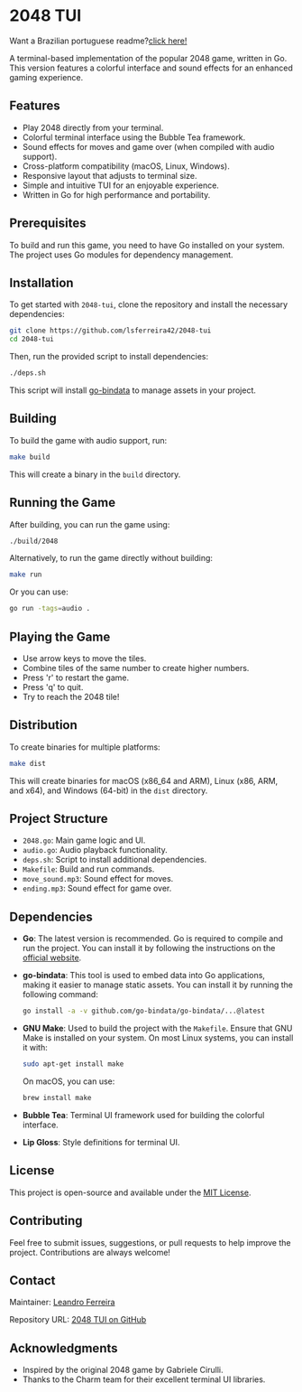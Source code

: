 
# 2048 TUI

Want a Brazilian portuguese readme?[click here!](README_pt.md)

A terminal-based implementation of the popular 2048 game, written in Go. This version features a colorful interface and sound effects for an enhanced gaming experience.

## Features

- Play 2048 directly from your terminal.
- Colorful terminal interface using the Bubble Tea framework.
- Sound effects for moves and game over (when compiled with audio support).
- Cross-platform compatibility (macOS, Linux, Windows).
- Responsive layout that adjusts to terminal size.
- Simple and intuitive TUI for an enjoyable experience.
- Written in Go for high performance and portability.

## Prerequisites

To build and run this game, you need to have Go installed on your system. The project uses Go modules for dependency management.

## Installation

To get started with `2048-tui`, clone the repository and install the necessary dependencies:

```bash
git clone https://github.com/lsferreira42/2048-tui
cd 2048-tui
```

Then, run the provided script to install dependencies:

```bash
./deps.sh
```

This script will install [go-bindata](https://github.com/go-bindata/go-bindata) to manage assets in your project.

## Building

To build the game with audio support, run:

```bash
make build
```

This will create a binary in the `build` directory.

## Running the Game

After building, you can run the game using:

```bash
./build/2048
```

Alternatively, to run the game directly without building:

```bash
make run
```

Or you can use:

```bash
go run -tags=audio .
```

## Playing the Game

- Use arrow keys to move the tiles.
- Combine tiles of the same number to create higher numbers.
- Press 'r' to restart the game.
- Press 'q' to quit.
- Try to reach the 2048 tile!

## Distribution

To create binaries for multiple platforms:

```bash
make dist
```

This will create binaries for macOS (x86_64 and ARM), Linux (x86, ARM, and x64), and Windows (64-bit) in the `dist` directory.

## Project Structure

- `2048.go`: Main game logic and UI.
- `audio.go`: Audio playback functionality.
- `deps.sh`: Script to install additional dependencies.
- `Makefile`: Build and run commands.
- `move_sound.mp3`: Sound effect for moves.
- `ending.mp3`: Sound effect for game over.

## Dependencies

- **Go**: The latest version is recommended. Go is required to compile and run the project. You can install it by following the instructions on the [official website](https://golang.org/doc/install).
- **go-bindata**: This tool is used to embed data into Go applications, making it easier to manage static assets. You can install it by running the following command:

  ```bash
  go install -a -v github.com/go-bindata/go-bindata/...@latest
  ```

- **GNU Make**: Used to build the project with the `Makefile`. Ensure that GNU Make is installed on your system. On most Linux systems, you can install it with:

  ```bash
  sudo apt-get install make
  ```

  On macOS, you can use:

  ```bash
  brew install make
  ```

- **Bubble Tea**: Terminal UI framework used for building the colorful interface.
- **Lip Gloss**: Style definitions for terminal UI.

## License

This project is open-source and available under the [MIT License](LICENSE).

## Contributing

Feel free to submit issues, suggestions, or pull requests to help improve the project. Contributions are always welcome!

## Contact

Maintainer: [Leandro Ferreira](https://github.com/lsferreira42)

Repository URL: [2048 TUI on GitHub](https://github.com/lsferreira42/2048-tui)

## Acknowledgments

- Inspired by the original 2048 game by Gabriele Cirulli.
- Thanks to the Charm team for their excellent terminal UI libraries.
